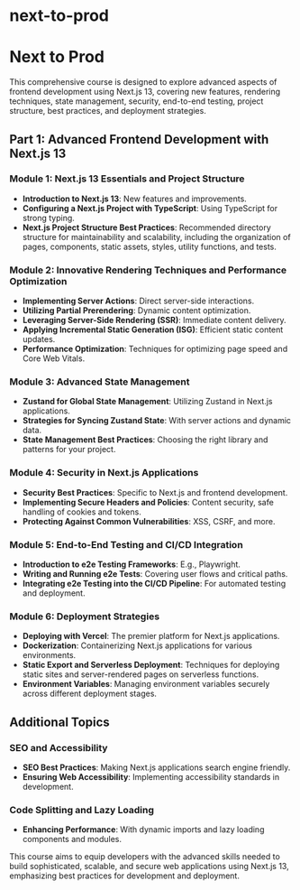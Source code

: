 # next-to-prod

# Next to Prod

This comprehensive course is designed to explore advanced aspects of frontend development using Next.js 13, covering new features, rendering techniques, state management, security, end-to-end testing, project structure, best practices, and deployment strategies.

## Part 1: Advanced Frontend Development with Next.js 13

### Module 1: Next.js 13 Essentials and Project Structure
- **Introduction to Next.js 13**: New features and improvements.
- **Configuring a Next.js Project with TypeScript**: Using TypeScript for strong typing.
- **Next.js Project Structure Best Practices**: Recommended directory structure for maintainability and scalability, including the organization of pages, components, static assets, styles, utility functions, and tests.

### Module 2: Innovative Rendering Techniques and Performance Optimization
- **Implementing Server Actions**: Direct server-side interactions.
- **Utilizing Partial Prerendering**: Dynamic content optimization.
- **Leveraging Server-Side Rendering (SSR)**: Immediate content delivery.
- **Applying Incremental Static Generation (ISG)**: Efficient static content updates.
- **Performance Optimization**: Techniques for optimizing page speed and Core Web Vitals.

### Module 3: Advanced State Management
- **Zustand for Global State Management**: Utilizing Zustand in Next.js applications.
- **Strategies for Syncing Zustand State**: With server actions and dynamic data.
- **State Management Best Practices**: Choosing the right library and patterns for your project.

### Module 4: Security in Next.js Applications
- **Security Best Practices**: Specific to Next.js and frontend development.
- **Implementing Secure Headers and Policies**: Content security, safe handling of cookies and tokens.
- **Protecting Against Common Vulnerabilities**: XSS, CSRF, and more.

### Module 5: End-to-End Testing and CI/CD Integration
- **Introduction to e2e Testing Frameworks**: E.g., Playwright.
- **Writing and Running e2e Tests**: Covering user flows and critical paths.
- **Integrating e2e Testing into the CI/CD Pipeline**: For automated testing and deployment.

### Module 6: Deployment Strategies
- **Deploying with Vercel**: The premier platform for Next.js applications.
- **Dockerization**: Containerizing Next.js applications for various environments.
- **Static Export and Serverless Deployment**: Techniques for deploying static sites and server-rendered pages on serverless functions.
- **Environment Variables**: Managing environment variables securely across different deployment stages.

## Additional Topics

### SEO and Accessibility
- **SEO Best Practices**: Making Next.js applications search engine friendly.
- **Ensuring Web Accessibility**: Implementing accessibility standards in development.

### Code Splitting and Lazy Loading
- **Enhancing Performance**: With dynamic imports and lazy loading components and modules.

This course aims to equip developers with the advanced skills needed to build sophisticated, scalable, and secure web applications using Next.js 13, emphasizing best practices for development and deployment.
